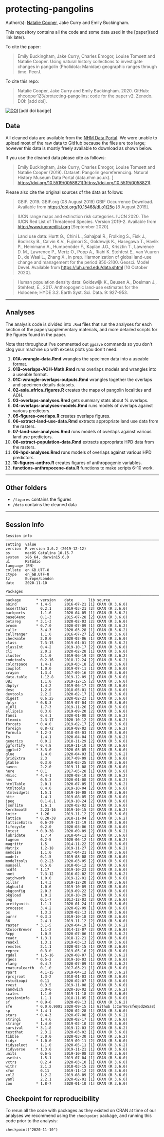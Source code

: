 # protecting-pangolins

Author(s): [Natalie Cooper](mailto:natalie.cooper.@nhm.ac.uk), Jake Curry and Emily Buckingham.

This repository contains all the code and some data used in the [paper](add link later). 

To cite the paper: 
> Emily Buckingham, Jake Curry, Charles Emogor, Louise Tomsett and Natalie Cooper. Using natural history collections to investigate changes in pangolin (Pholidota: Manidae) geographic ranges through time. PeerJ.

To cite this repo: 
> Natalie Cooper, Jake Curry and Emily Buckingham. 2020. GitHub: nhcooper123/protecting-pangolins: code for the paper v2. Zenodo. DOI: [add doi].

[![DOI](https://zenodo.org/badge/161480153.svg)](https://zenodo.org/badge/latestdoi/161480153) [add doi badge]

## Data
All cleaned data are available from the [NHM Data Portal](https://doi.org/10.5519/0065209).
We were unable to upload most of the raw data to GitHub because the files are too large; however this data is mostly freely available to download as shown below.

If you use the cleaned data please cite as follows: 
> Emily Buckingham, Jake Curry, Charles Emogor, Louise Tomsett and Natalie Cooper (2019). Dataset: Pangolin georeferencing. Natural History Museum Data Portal (data.nhm.ac.uk). [ https://doi.org/10.5519/0058821](https://doi.org/10.5519/0058821).

Please also cite the original sources of the data as follows:

> GBIF. 2019. GBIF.org (08 August 2019) GBIF Occurrence Download. Available from https://doi.org/10.15468/dl.o1t25o [8 August 2019].

> IUCN range maps and extinction risk categories. IUCN 2020. The IUCN Red List of Threatened Species. Version 2019-2. Available from http://www.iucnredlist.org [September 2020].

> Land use data: Hurtt G., Chini L., Sahajpal R., Frolking S., Fisk J., Bodirsky B., Calvin K.V., Fujimori S., Goldewijk K., Hasegawa T., Havlik P., Heinimann A., Humpenöder F., Kaplan J.O., Krisztin T., Lawrence D. M., Lawrence P., Mertz O., Popp A., Riahi K. Stehfest E., van Vuuren D., de Waal L., Zhang X., in prep. Harmonization of global land-use change and management for the period 850-2100. Geosci. Model Devel. Available from https://luh.umd.edu/data.shtml [10 October 2020].

> Human population density data: Goldewijk K., Beusen A., Doelman J., Stehfest, E., 2017. Anthropogenic land-use estimates for the Holocene; HYDE 3.2. Earth Syst. Sci. Data. 9: 927-953.

-------
## Analyses
The analysis code is divided into `.Rmd` files that run the analyses for each section of the paper/supplementary materials, and more detailed scripts for the figures found in the paper.

Note that throughout I've commented out `ggsave` commands so you don't clog your machine up with excess plots you don't need.

1. **01A-wrangle-data.Rmd** wrangles the specimen data into a useable format.
1. **01B-overlaps-AOH-Math.Rmd** runs overlaps models and wrangles into a useable format.
1. **01C-wrangle-overlaps-outputs.Rmd** wrangles together the overlaps and specimen details datasets.
1. **02-asia_africa_figures.R** creates the maps of pangolin localities and AOH.
1. **03-overlaps-analyses.Rmd** gets summary stats about % overlaps.
1. **04-overlaps-analyses-models.Rmd** runs models of overlaps against various predictors.
1. **05-figures-overlaps.R** creates overlaps figures.
1. **06-extract-land-use-data.Rmd** extracts appropriate land use data from the rasters.
1. **07-land-use-analyses.Rmd** runs models of overlaps against various land use predictors.
1. **08-extract-population-data.Rmd** extracts appropriate HPD data from the rasters.
1. **09-hpd-analyses.Rmd** runs models of overlaps against various HPD predictors.
1. **10-figures-anthro.R** creates figures of anthropogenic variables.
1. **functions-anthropocene-data.R** functions to make scripts 6-10 work.

-------
## Other folders

* `/figures` contains the figures
* `/data` contains the cleaned data

-------
## Session Info

    Session info ──────────────────────────────────────────────────────────────────────────
    setting  value                       
    version  R version 3.6.2 (2019-12-12)
    os       macOS Catalina 10.15.7      
    system   x86_64, darwin15.6.0        
    ui       RStudio                     
    language (EN)                        
    collate  en_GB.UTF-8                 
    ctype    en_GB.UTF-8                 
    tz       Europe/London               
    date     2020-11-10                  

    Packages ──────────────────────────────────────────────────────────────────────────────
    package       * version    date       lib source                     
    abind         * 1.4-5      2016-07-21 [1] CRAN (R 3.6.0)             
    assertthat      0.2.1      2019-03-21 [2] CRAN (R 3.6.0)             
    backports       1.1.6      2020-04-05 [1] CRAN (R 3.6.2)             
    base64enc       0.1-3      2015-07-28 [2] CRAN (R 3.6.0)             
    betareg       * 3.1-3      2020-02-03 [2] CRAN (R 3.6.0)             
    broom         * 0.7.0      2020-07-09 [1] CRAN (R 3.6.2)             
    callr           3.4.3      2020-03-28 [1] CRAN (R 3.6.2)             
    cellranger      1.1.0      2016-07-27 [2] CRAN (R 3.6.0)             
    checkmate       2.0.0      2020-02-06 [1] CRAN (R 3.6.0)             
    class           7.3-15     2019-01-01 [2] CRAN (R 3.6.2)             
    classInt        0.4-2      2019-10-17 [2] CRAN (R 3.6.0)             
    cli             2.0.2      2020-02-28 [1] CRAN (R 3.6.0)             
    cluster         2.1.0      2019-06-19 [2] CRAN (R 3.6.2)             
    codetools       0.2-16     2018-12-24 [2] CRAN (R 3.6.2)             
    colorspace      1.4-1      2019-03-18 [2] CRAN (R 3.6.0)             
    cowplot       * 1.0.0      2019-07-11 [1] CRAN (R 3.6.0)             
    crayon          1.3.4      2017-09-16 [2] CRAN (R 3.6.0)             
    data.table      1.12.8     2019-12-09 [1] CRAN (R 3.6.0)             
    DBI             1.1.0      2019-12-15 [2] CRAN (R 3.6.0)             
    dbplyr          1.4.2      2019-06-17 [2] CRAN (R 3.6.0)             
    desc            1.2.0      2018-05-01 [1] CRAN (R 3.6.0)             
    devtools        2.2.2      2020-02-17 [1] CRAN (R 3.6.0)             
    digest          0.6.25     2020-02-23 [1] CRAN (R 3.6.0)             
    dplyr         * 0.8.3      2019-07-04 [2] CRAN (R 3.6.0)             
    e1071           1.7-3      2019-11-26 [2] CRAN (R 3.6.0)             
    ellipsis        0.3.0      2019-09-20 [2] CRAN (R 3.6.0)             
    fansi           0.4.1      2020-01-08 [2] CRAN (R 3.6.2)             
    flexmix         2.3-17     2020-10-12 [2] CRAN (R 3.6.2)             
    forcats       * 0.4.0      2019-02-17 [2] CRAN (R 3.6.0)             
    foreign         0.8-72     2019-08-02 [2] CRAN (R 3.6.2)             
    Formula       * 1.2-3      2018-05-03 [1] CRAN (R 3.6.0)             
    fs              1.4.1      2020-04-04 [1] CRAN (R 3.6.2)             
    generics        0.0.2      2018-11-29 [2] CRAN (R 3.6.0)             
    ggfortify     * 0.4.8      2019-11-10 [1] CRAN (R 3.6.0)             
    ggplot2       * 3.3.0      2020-03-05 [1] CRAN (R 3.6.0)             
    glue            1.4.0      2020-04-03 [1] CRAN (R 3.6.2)             
    gridExtra       2.3        2017-09-09 [1] CRAN (R 3.6.0)             
    gtable          0.3.0      2019-03-25 [2] CRAN (R 3.6.0)             
    haven           2.2.0      2019-11-08 [2] CRAN (R 3.6.0)             
    here          * 0.1        2017-05-28 [1] CRAN (R 3.6.0)             
    Hmisc         * 4.4-1      2020-08-10 [1] CRAN (R 3.6.2)             
    hms             0.5.3      2020-01-08 [2] CRAN (R 3.6.2)             
    htmlTable       2.0.1      2020-07-05 [1] CRAN (R 3.6.2)             
    htmltools       0.4.0      2019-10-04 [2] CRAN (R 3.6.0)             
    htmlwidgets     1.5.1      2019-10-08 [1] CRAN (R 3.6.0)             
    httr            1.4.1      2019-08-05 [2] CRAN (R 3.6.0)             
    jpeg            0.1-8.1    2019-10-24 [2] CRAN (R 3.6.0)             
    jsonlite        1.6.1      2020-02-02 [1] CRAN (R 3.6.0)             
    KernSmooth      2.23-16    2019-10-15 [2] CRAN (R 3.6.2)             
    knitr         * 1.26       2019-11-12 [2] CRAN (R 3.6.0)             
    lattice       * 0.20-38    2018-11-04 [2] CRAN (R 3.6.2)             
    latticeExtra    0.6-29     2019-12-19 [1] CRAN (R 3.6.0)             
    lifecycle       0.2.0      2020-03-06 [1] CRAN (R 3.6.0)             
    lmtest        * 0.9-38     2020-09-09 [2] CRAN (R 3.6.2)             
    lubridate       1.7.4      2018-04-11 [2] CRAN (R 3.6.0)             
    lwgeom          0.2-5      2020-06-12 [1] CRAN (R 3.6.2)             
    magrittr        1.5        2014-11-22 [2] CRAN (R 3.6.0)             
    Matrix          1.2-18     2019-11-27 [2] CRAN (R 3.6.2)             
    memoise         1.1.0      2017-04-21 [1] CRAN (R 3.6.0)             
    modelr          0.1.5      2019-08-08 [2] CRAN (R 3.6.0)             
    modeltools      0.2-23     2020-03-05 [2] CRAN (R 3.6.0)             
    munsell         0.5.0      2018-06-12 [2] CRAN (R 3.6.0)             
    ncdf4         * 1.17       2019-10-23 [2] CRAN (R 3.6.0)             
    nnet            7.3-12     2016-02-02 [2] CRAN (R 3.6.2)             
    patchwork     * 1.0.0      2019-12-01 [2] CRAN (R 3.6.0)             
    pillar          1.4.3      2019-12-20 [2] CRAN (R 3.6.0)             
    pkgbuild        1.0.6      2019-10-09 [1] CRAN (R 3.6.0)             
    pkgconfig       2.0.3      2019-09-22 [2] CRAN (R 3.6.0)             
    pkgload         1.0.2      2018-10-29 [1] CRAN (R 3.6.0)             
    png             0.1-7      2013-12-03 [2] CRAN (R 3.6.0)             
    prettyunits     1.1.1      2020-01-24 [1] CRAN (R 3.6.0)             
    processx        3.4.2      2020-02-09 [1] CRAN (R 3.6.0)             
    ps              1.3.2      2020-02-13 [1] CRAN (R 3.6.0)             
    purrr         * 0.3.3      2019-10-18 [2] CRAN (R 3.6.0)             
    R6              2.4.1      2019-11-12 [2] CRAN (R 3.6.0)             
    raster        * 3.1-5      2020-04-19 [1] CRAN (R 3.6.2)             
    RColorBrewer    1.1-2      2014-12-07 [2] CRAN (R 3.6.0)             
    Rcpp            1.0.5      2020-07-06 [1] CRAN (R 3.6.2)             
    readr         * 1.3.1      2018-12-21 [2] CRAN (R 3.6.0)             
    readxl          1.3.1      2019-03-13 [2] CRAN (R 3.6.0)             
    remotes         2.1.1      2020-02-15 [1] CRAN (R 3.6.0)             
    reprex          0.3.0      2019-05-16 [2] CRAN (R 3.6.0)             
    rgdal         * 1.5-16     2020-08-07 [1] CRAN (R 3.6.2)             
    rgeos         * 0.5-2      2019-10-03 [1] CRAN (R 3.6.0)             
    rlang           0.4.7      2020-07-09 [1] CRAN (R 3.6.2)             
    rnaturalearth   0.1.0      2017-03-21 [1] CRAN (R 3.6.0)             
    rpart           4.1-15     2019-04-12 [2] CRAN (R 3.6.2)             
    rprojroot       1.3-2      2018-01-03 [1] CRAN (R 3.6.0)             
    rstudioapi      0.11       2020-02-07 [1] CRAN (R 3.6.0)             
    rvest           0.3.5      2019-11-08 [2] CRAN (R 3.6.0)             
    sandwich        3.0-0      2020-10-02 [2] CRAN (R 3.6.2)             
    scales          1.1.0      2019-11-18 [2] CRAN (R 3.6.0)             
    sessioninfo     1.1.1      2018-11-05 [1] CRAN (R 3.6.0)             
    sf            * 0.9-6      2020-09-13 [1] CRAN (R 3.6.2)             
    sfe           * 0.0.0.9001 2020-09-15 [1] Github (JCur96/sfe@5d2e5a8)
    sp            * 1.4-1      2020-02-28 [1] CRAN (R 3.6.0)             
    stars         * 0.4-3      2020-07-08 [2] CRAN (R 3.6.2)             
    stringi         1.4.6      2020-02-17 [1] CRAN (R 3.6.0)             
    stringr       * 1.4.0      2019-02-10 [2] CRAN (R 3.6.0)             
    survival      * 3.1-8      2019-12-03 [2] CRAN (R 3.6.2)             
    testthat        2.3.2      2020-03-02 [1] CRAN (R 3.6.0)             
    tibble        * 3.0.0      2020-03-30 [1] CRAN (R 3.6.2)             
    tidyr         * 1.0.0      2019-09-11 [2] CRAN (R 3.6.0)             
    tidyselect      1.1.0      2020-05-11 [1] CRAN (R 3.6.2)             
    tidyverse     * 1.3.0      2019-11-21 [1] CRAN (R 3.6.0)             
    units           0.6-5      2019-10-08 [2] CRAN (R 3.6.0)             
    usethis         1.5.1      2019-07-04 [1] CRAN (R 3.6.0)             
    vctrs           0.2.4      2020-03-10 [1] CRAN (R 3.6.0)             
    withr           2.1.2      2018-03-15 [2] CRAN (R 3.6.0)             
    xfun            0.11       2019-11-12 [2] CRAN (R 3.6.0)             
    xml2            1.2.2      2019-08-09 [2] CRAN (R 3.6.0)             
    yaml            2.2.1      2020-02-01 [1] CRAN (R 3.6.0)             
    zoo           * 1.8-7      2020-01-10 [1] CRAN (R 3.6.0)             

## Checkpoint for reproducibility
To rerun all the code with packages as they existed on CRAN at time of our analyses we recommend using the `checkpoint` package, and running this code prior to the analysis:

```{r}
checkpoint("2020-11-10")
```

